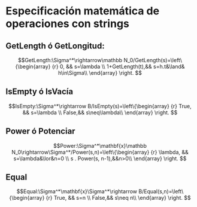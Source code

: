# Especificación matemática de operaciones con strings 

## GetLength ó GetLongitud:  
$$GetLength:\Sigma^*\rightarrow\mathbb N_0/GetLength(s)=\left\{\begin{array} {r}
					                               0,  && s=\lambda    \\
				             1+GetLength(t),&& s=h.t&\land& h\in\Sigma\\
													\end{array} \right. $$
  
  
## IsEmpty ó IsVacía  
$$IsEmpty:\Sigma^*\rightarrow B/IsEmpty(s)=\left\{\begin{array} {r}
					                               True,  && s=\lambda    \\
				             False,&& s\neq\lambda\\
													\end{array} \right. $$

## Power ó Potenciar  
$$Power:\Sigma^*\mathbf{x}\mathbb N_0\rightarrow\Sigma^*/Power(s,n)=\left\{\begin{array} {r}
					                               \lambda,  && s=\lambda&\lor&n=0   \\
				             s . Power(s, n-1),&&n>0\\
													\end{array} \right. $$

## Equal  
$$Equal:\Sigma^*\mathbf{x}\Sigma^*\rightarrow B/Equal(s,n)=\left\{\begin{array} {r}
					                               True,  && s=n    \\
				             False,&& s\neq n\\
													\end{array} \right. $$



<!--stackedit_data:
eyJoaXN0b3J5IjpbNzk3NTA0OTY0LDI0MzI1MTAxOSw3OTYyNz
EwMjAsMjA5ODY5ODM4MSwxMzIwMjU1MDA3LDE1Njk0OTI5MjUs
NDA3ODk0NzU3LDE5MTM2MjE0MDYsLTc4NjI5NzQyNywtMTEyOT
YxNjYxNiwtMTEzMDc3MjczNSw3ODY1NDUxMjgsLTQyNTY3MTA4
MV19
-->